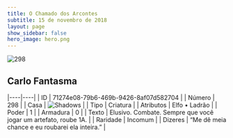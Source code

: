 ```yaml
---
title: O Chamado dos Arcontes
subtitle: 15 de novembro de 2018
layout: page
show_sidebar: false
hero_image: hero.png
---
```


![298](https://cdn.keyforgegame.com/media/card_front/pt/341_298_5PGPFVJF9292_pt.png)

## Carlo Fantasma

|----|----|
| ID | 71274e08-79b6-469b-9426-8af07d582704 |
| Número | 298 |
| Casa | ![Shadows](https://archonarcana.com/images/thumb/e/ee/Shadows.png/22px-Shadows.png "Sombras") |
| Tipo | Criatura |
| Atributos | Elfo • Ladrão |
| Poder | 1 |
| Armadura | 0 |
| Texto | Elusivo. Combate. Sempre que você jogar um artefato, roube 1A. |
| Raridade | Incomum |
| Dizeres | “Me dê meia chance e eu roubarei ela inteira.” |
